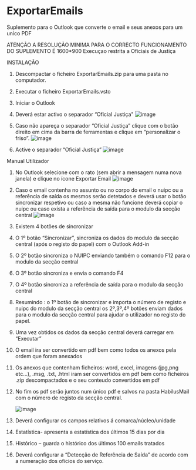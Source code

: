 # ExportarEmails
Suplemento para o Outlook que converte o email e seus anexos para um unico PDF




ATENÇÃO A RESOLUÇÃO MINIMA PARA O CORRECTO FUNCIONAMENTO DO SUPLEMENTO É 1600*900
Execuçao restrita a Oficiais de Justiça

INSTALAÇÃO
1.	Descompactar o ficheiro ExportarEmails.zip para uma pasta no computador.
2.	Executar o ficheiro ExportarEmails.vsto
3.	Iniciar o Outlook
4.	Deverá estar activo o separador “Oficial Justiça"
![image](https://github.com/OJtools/ExportarEmails/assets/144587224/3dffc7f5-4249-4297-a76e-d89230097ab0)

5.	Caso não apareça o separador “Oficial Justiça” clique com o botão direito em cima da barra de ferramentas e clique em “personalizar o friso”.
	![image](https://github.com/OJtools/ExportarEmails/assets/144587224/778bad2d-5e0a-4f75-a0fd-9eebd7814758)
6.	Active o separador “Oficial Justiça”
   ![image](https://github.com/OJtools/ExportarEmails/assets/144587224/aff0b420-33af-4036-abcc-9433abd9260b)


Manual Utilizador

1.	No Outlook selecione com o rato (sem abrir a mensagem numa nova janela) e clique no ícone Exportar Email
![image](https://github.com/OJtools/ExportarEmails/assets/144587224/deefa4d2-a453-47fb-86ed-f7b020821e15)
3.	Caso o email contenha no assunto ou no corpo do email o nuipc ou a referência de saída os mesmos serão detetados e deverá usar o botão sincronizar respetivo ou caso a mesma não funcione deverá copiar o nuipc ou caso exista a referência de saída para o modulo da secção central
	![image](https://github.com/OJtools/ExportarEmails/assets/144587224/2ab79352-5c5e-4be0-879f-944d507f6ba8)

4.	Existem 4 botões de sincronizar
5.	O 1º botão “Sincronizar”, sincroniza os dados do modulo da secção central (após o registo do papel)  com o Outlook Add-in
6.	O 2º botão sincroniza o NUIPC enviando também o comando F12 para o modulo da secção central
7.	O 3º botão sincroniza e envia o comando F4
8.	O 4º botão sincroniza a referência de saída para o modulo da secção central
9.	Resumindo :
o 1º botão de sincronizar e importa o número de registo e nuipc do modulo da secção central
os 2º,3º,4º botões  enviam dados para o modulo da secção central para ajudar o utilizador no registo do papel.
10.	Uma vez obtidos os dados da secção central deverá carregar em “Executar”
11.	O email ira ser convertido em pdf bem como todos os anexos pela ordem que foram anexados
12.	Os anexos que contenham ficheiros: word, excel, imagens (jpg,png etc...), .msg, .txt, .html iram ser convertidos em pdf bem como ficheiros .zip  descompactados e o seu conteudo convertidos em pdf
13.	No fim os pdf serão juntos num único pdf e salvos na pasta HabilusMail com o número de registo da secção central.

    ![image](https://github.com/OJtools/ExportarEmails/assets/144587224/3276f5a0-0fd4-4da0-8f28-71b82118dc65)

14.	Deverá configurar os campos relativos á comarca/núcleo/unidade
15.	Estatística- apresenta a estatística dos últimos 15  dias por dia
16.	Histórico – guarda o histórico dos últimos 100 emails tratados
17.	Deverá configurar a “Detecção de Referência de Saída” de acordo com a numeração dos ofícios do serviço.
